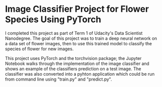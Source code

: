 # Image Classifier Project for Flower Species Using PyTorch

I completed this project as part of Term 1 of Udacity's Data Scientist Nanodegree. The goal of this project was to train a deep neural network on a data set of flower images, then to use this trained model to classify the species of flower for new images. 

This project uses PyTorch and the torchvision package; the Jupyter Notebook walks through the implementation of the image classifier and shows an example of the classifiers prediction on a test image. The classifier was also converted into a pyhton application which could be run from command line using "train.py" and "predict.py".



